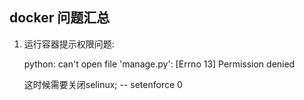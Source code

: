 ## docker 问题汇总

1. 运行容器提示权限问题:

   python: can't open file 'manage.py': [Errno 13] Permission denied

   这时候需要关闭selinux;  -- setenforce 0

